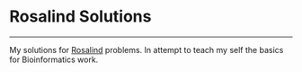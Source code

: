 # Rosalind Solutions
-----

My solutions for [Rosalind](http://rosalind.info/about/) problems. In attempt to teach my self the basics for Bioinformatics work.
